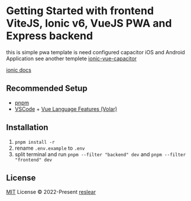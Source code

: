 # Getting Started with frontend ViteJS, Ionic v6, VueJS PWA and Express backend

this is simple pwa template
is need configured capacitor iOS and Android Application see another templete [ionic-vue-capacitor](https://github.com/reslear/ionic-vue-capacitor)

[ionic docs](https://ionicframework.com/docs/components)

## Recommended Setup

- [pnpm](https://www.npmjs.com/package/pnpm)
- [VSCode](https://code.visualstudio.com/) + [Vue Language Features (Volar)
  ](https://marketplace.visualstudio.com/items?itemName=vue.volar)

## Installation

1. `pnpm install -r`
2. rename `.env.example` to `.env`
3. split terminal and run `pnpm --filter "backend" dev` and `pnpm --filter "frontend" dev`

## License

[MIT](./LICENSE) License © 2022-Present [reslear](https://github.com/reslear)
